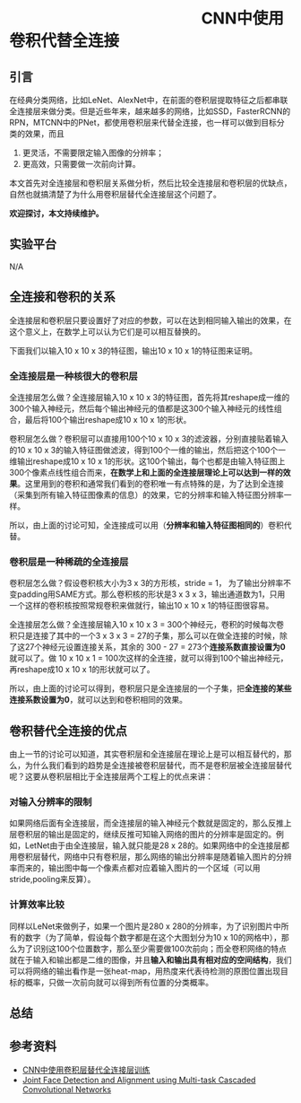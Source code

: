 # 　　　　　　　　　　　　                        CNN中使用卷积代替全连接
## 引言

在经典分类网络，比如LeNet、AlexNet中，在前面的卷积层提取特征之后都串联全连接层来做分类。但是近些年来，越来越多的网络，比如SSD，FasterRCNN的RPN，MTCNN中的PNet，都使用卷积层来代替全连接，也一样可以做到目标分类的效果，而且

1. 更灵活，不需要限定输入图像的分辨率；
2. 更高效，只需要做一次前向计算。

本文首先对全连接层和卷积层关系做分析，然后比较全连接层和卷积层的优缺点，自然也就搞清楚了为什么用卷积层替代全连接层这个问题了。

**欢迎探讨，本文持续维护。**

## 实验平台

N/A

## 全连接和卷积的关系

全连接层和卷积层只要设置好了对应的参数，可以在达到相同输入输出的效果，在这个意义上，在数学上可以认为它们是可以相互替换的。

下面我们以输入10 x 10 x 3的特征图，输出10 x 10 x  1的特征图来证明。

### 全连接层是一种核很大的卷积层

全连接层怎么做？全连接层输入10 x 10 x 3的特征图，首先将其reshape成一维的300个输入神经元，然后每个输出神经元的值都是这300个输入神经元的线性组合，最后将100个输出reshape成10 x 10 x 1的形状。

卷积层怎么做？卷积层可以直接用100个10 x 10 x 3的滤波器，分别直接贴着输入的10 x 10 x 3的输入特征图做滤波，得到100个一维的输出，然后把这个100个一维输出reshape成10 x 10 x 1的形状。这100个输出，每个也都是由输入特征图上300个像素点线性组合而来，**在数学上和上面的全连接层理论上可以达到一样的效果**。这里用到的卷积和通常我们看到的卷积唯一有点特殊的是，为了达到全连接（采集到所有输入特征图像素的信息）的效果，它的分辨率和输入特征图分辨率一样。

所以，由上面的讨论可知，全连接成可以用（**分辨率和输入特征图相同的**）卷积代替。

### 卷积层是一种稀疏的全连接层

卷积层怎么做？假设卷积核大小为3 x 3的方形核，stride = 1， 为了输出分辨率不变padding用SAME方式。那么卷积核的形状是3 x 3 x 3，输出通道数为1，只用一个这样的卷积核按照常规卷积来做就行，输出10 x 10 x 1的特征图很容易。

全连接层怎么做？全连接层输入10 x 10 x 3 = 300个神经元，卷积的时候每次卷积只是连接了其中的一个3 x 3 x 3 = 27的子集，那么可以在做全连接的时候，除了这27个神经元设置连接关系，其余的 300 - 27 = 273个**连接系数直接设置为0**就可以了。做 10 x 10 x 1 = 100次这样的全连接，就可以得到100个输出神经元，再reshape成10 x 10 x 1的形状就可以了。

所以，由上面的讨论可以得到，卷积层只是全连接层的一个子集，把**全连接的某些连接系数设置为0**，就可以达到和卷积相同的效果。

## 卷积替代全连接的优点

由上一节的讨论可以知道，其实卷积层和全连接层在理论上是可以相互替代的，那么，为什么我们看到的趋势是全连接被卷积层替代，而不是卷积层被全连接层替代呢？这要从卷积层相比于全连接层两个工程上的优点来讲：

### 对输入分辨率的限制

如果网络后面有全连接层，而全连接层的输入神经元个数就是固定的，那么反推上层卷积层的输出是固定的，继续反推可知输入网络的图片的分辨率是固定的。例如，LetNet由于由全连接层，输入就只能是28 x 28的。如果网络中的全连接层都用卷积层替代，网络中只有卷积层，那么网络的输出分辨率是随着输入图片的分辨率而来的，输出图中每一个像素点都对应着输入图片的一个区域（可以用stride,pooling来反算）。

### 计算效率比较

同样以LeNet来做例子，如果一个图片是280 x 280的分辨率，为了识别图片中所有的数字（为了简单，假设每个数字都是在这个大图划分为10 x 10的网格中），那么为了识别这100个位置数字，那么至少需要做100次前向；而全卷积网络的特点就在于输入和输出都是二维的图像，并且**输入和输出具有相对应的空间结构**，我们可以将网络的输出看作是一张heat-map，用热度来代表待检测的原图位置出现目标的概率，只做一次前向就可以得到所有位置的分类概率。

## 总结

## 参考资料

+ [CNN中使用卷积层替代全连接层训练](https://zhuanlan.zhihu.com/p/65150848)
+ [Joint Face Detection and Alignment using Multi-task Cascaded Convolutional Networks](https://kpzhang93.github.io/MTCNN_face_detection_alignment/paper/spl.pdf)
